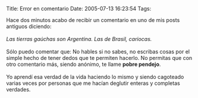 Title: Error en comentario
Date: 2005-07-13 16:23:54
Tags: 

Hace dos minutos acabo de recibir un comentario en uno de mis posts antiguos diciendo:<br/><br/><em>Las tierras gaúchas son Argentina. Las de Brasil, cariocas.</em><br/><br/>
Sólo puedo comentar que: No hables si no sabes, no escribas cosas por
el simple hecho de tener dedos que te permiten hacerlo. No permitas que
con otro comentario más, siendo anónimo, te llame <strong>pobre pendejo</strong>.<br/><br/>
Yo aprendí esa verdad de la vida haciendo lo mismo y siendo cagoteado
varias veces por personas que me hacían deglutir enteras y completas
verdades.<br/><br/><br/>
